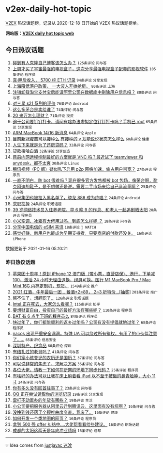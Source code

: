 # v2ex-daily-hot-topic

[V2EX](https://www.v2ex.com/) 热议话题榜，记录从 2020-12-18 日开始的 V2EX 热议话题榜单。

**网站版：[V2EX daily hot topic web](https://realleonardo.github.io/v2ex-daily-hot-topic-web/)**

## 今日热议话题

<!-- TODAY BEGIN -->

1. [碰到有人克隆自己博客该怎么办？](https://www.v2ex.com/t/745097) `125条评论` `问与答`
1. [上周才买了宇宙最强的电视盒子，这次分享最强电视盒子配套的影视软件](https://www.v2ex.com/t/745166) `105条评论` `程序员`
1. [真·睡后收入， 5700 挖 ETH 记录](https://www.v2ex.com/t/745211) `94条评论` `分享发现`
1. [上海降低落户政策， 一大波人开始抢房。](https://www.v2ex.com/t/745145) `80条评论` `上海`
1. [注销卸载淘宝支付宝后能请阿里公司在数据库中删除用户信息吗？](https://www.v2ex.com/t/745092) `80条评论` `问与答`
1. [对三星 s21 系列的评价](https://www.v2ex.com/t/745099) `76条评论` `Android`
1. [这么多茅台是卖给谁了](https://www.v2ex.com/t/745122) `74条评论` `问与答`
1. [20 来万怎么理财？](https://www.v2ex.com/t/745116) `71条评论` `投资`
1. [迫于公司要钉钉打卡，请问有啥办法虚拟定位钉钉打卡吗？手机已 root](https://www.v2ex.com/t/745189) `65条评论` `分享发现`
1. [ARM MacBook 14/16 新消息](https://www.v2ex.com/t/745295) `64条评论` `Apple`
1. [目前新冠疫苗可以接种么 有接种的 v 友能说说状态怎么样么](https://www.v2ex.com/t/745236) `60条评论` `健康`
1. [人生下来就是为了还房贷码？](https://www.v2ex.com/t/745314) `32条评论` `问与答`
1. [贷款梭哈白酒](https://www.v2ex.com/t/745289) `32条评论` `分享创造`
1. [目前内网远程控制最好的方案就是 VNC 吗？最近试了 teamviewer 和 anydesk，都不太爽](https://www.v2ex.com/t/745358) `30条评论` `Linux`
1. [腾讯视频（PC 版）疑似私下启用 p2p 网络加速，偷占用户带宽？](https://www.v2ex.com/t/745365) `27条评论` `程序员`
1. [一直不明白，防 bot 很难吗？现在很多官方发售都被 bot 包场，像茅台啊，耐克阿迪的鞋子，是不想做还是说，需要二手市场来给自己造流量啊？](https://www.v2ex.com/t/745125) `25条评论` `问与答`
1. [小米集团也被拉入黑名单了，骁龙 888 成为绝唱？](https://www.v2ex.com/t/745172) `24条评论` `Android`
1. [求职抉择](https://www.v2ex.com/t/745143) `24条评论` `职场话题`
1. [39 岁网络技术员入住养老院，早 6 晚 9 的作息、和老人一起追剧晒太阳](https://www.v2ex.com/t/745285) `20条评论` `程序员`
1. [小米空调、冰箱有大佬用过吗，到底怎么样呢 ？](https://www.v2ex.com/t/745234) `18条评论` `问与答`
1. [分享中国电信的 eSIM 喜讯](https://www.v2ex.com/t/745197) `18条评论` ` WATCH`
1. [感觉好赚，新用户也能成为早期支持者，只要商店的付款还没关。](https://www.v2ex.com/t/745245) `16条评论` `iPhone`

数据更新于 2021-01-16 05:10:21

<!-- TODAY END -->

### 昨日热议话题

<!-- YESTERDAY BEGIN -->

1. [苹果团十周年！原封 iPhone 12 澳门版（带小票，直营店保）、港行，下单减 100，激活 24 小时无理由退换，绿屏可换。国行 M1 MacBook Pro / Mac Mini 16G 内存定制机，现货。](https://www.v2ex.com/t/744798) `1549条评论` `推广`
1. [2021 红酒，牛年最后一团... 餐酒*2=89， 2~3 折特价...[抽奖]](https://www.v2ex.com/t/744901) `201条评论` `推广`
1. [熬不住了，想辞职了…](https://www.v2ex.com/t/744757) `126条评论` `职场话题`
1. [Intel 正在死去，大家怎么看呢？](https://www.v2ex.com/t/744868) `115条评论` `知乎`
1. [要想财富自由，投资自己的最好方法有哪些呢？](https://www.v2ex.com/t/744831) `110条评论` `程序员`
1. [BAT 有 6 点半下班的程序员么](https://www.v2ex.com/t/744870) `84条评论` `程序员`
1. [快过年了，你们都能顺利的返乡过年吗？公司有没有提倡就地过年？](https://www.v2ex.com/t/744940) `68条评论` `程序员`
1. [nacos 出现严重安全漏洞，特殊 UA 可以绕过所有鉴权，有用了的小伙伴注意了……](https://www.v2ex.com/t/744865) `65条评论` `信息安全`
1. [深圳特产、纪念品](https://www.v2ex.com/t/744758) `60条评论` `深圳`
1. [有结扎过的老哥吗？](https://www.v2ex.com/t/744763) `41条评论` `问与答`
1. [你们家小孩登记的农历还是国历？](https://www.v2ex.com/t/745047) `37条评论` `问与答`
1. [可以说非常的焦虑了，求解决方案](https://www.v2ex.com/t/744971) `36条评论` `问与答`
1. [各位大佬，请教一下如何在断网的环境下同步代码？](https://www.v2ex.com/t/745005) `25条评论` `程序员`
1. [有啥好的办法可以让我在床上躺着看 iPad 以不至于被砸的鼻青脸肿，大小 11 寸](https://www.v2ex.com/t/744954) `24条评论` `问与答`
1. [你有多久没有回首往事了？](https://www.v2ex.com/t/744899) `23条评论` `问与答`
1. [QQ 正在尝试读取你的浏览记录](https://www.v2ex.com/t/745030) `19条评论` `分享发现`
1. [雷打不动置办的年货有哪些？](https://www.v2ex.com/t/744898) `19条评论` `生活`
1. [小公司要把服务器从阿里云迁到腾讯云，这里面有没有坑啊？](https://www.v2ex.com/t/744973) `16条评论` `问与答`
1. [没挣到钱还落了个颈椎曲度变直，我废了。](https://www.v2ex.com/t/744886) `16条评论` `健康`
1. [如何开发一个类地图的网页？](https://www.v2ex.com/t/744795) `16条评论` `程序员`
1. [拿到 500 强 offer 纠结中....大佬帮看看给些建议。](https://www.v2ex.com/t/744781) `16条评论` `职场话题`
1. [成都的太阳这两天是年底冲业绩吗](https://www.v2ex.com/t/744769) `16条评论` `成都`

<!-- YESTERDAY END -->

---

💡 Idea comes from [justjavac 迷渡](https://github.com/justjavac/)
